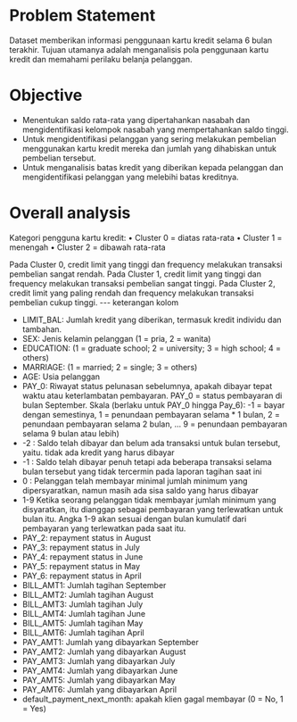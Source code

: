 # Problem Statement
Dataset memberikan informasi penggunaan kartu kredit selama 6 bulan terakhir. Tujuan utamanya adalah menganalisis pola penggunaan kartu kredit dan memahami perilaku belanja pelanggan.

# Objective
* Menentukan saldo rata-rata yang dipertahankan nasabah dan mengidentifikasi kelompok nasabah yang mempertahankan saldo tinggi.
* Untuk mengidentifikasi pelanggan yang sering melakukan pembelian menggunakan kartu kredit mereka dan jumlah yang dihabiskan untuk pembelian tersebut.
* Untuk menganalisis batas kredit yang diberikan kepada pelanggan dan mengidentifikasi pelanggan yang melebihi batas kreditnya.

# Overall analysis 	
Kategori pengguna kartu kredit:
 • Cluster 0 = diatas rata-rata
 • Cluster 1 = menengah
 • Cluster 2 = dibawah rata-rata

Pada Cluster 0, credit limit yang tinggi dan frequency melakukan transaksi pembelian sangat rendah. 
Pada Cluster 1, credit limit yang tinggi dan frequency melakukan transaksi pembelian sangat tinggi.
Pada Cluster 2, credit limit yang paling rendah dan frequency melakukan transaksi pembelian cukup tinggi.
--- keterangan kolom

* LIMIT_BAL: Jumlah kredit yang diberikan, termasuk kredit individu dan tambahan.
* SEX: Jenis kelamin pelanggan (1 = pria, 2 = wanita)
* EDUCATION: (1 = graduate school; 2 = university; 3 = high school; 4 = others)
* MARRIAGE: (1 = married; 2 = single; 3 = others)
* AGE: Usia pelanggan
* PAY_0: Riwayat status pelunasan sebelumnya, apakah dibayar tepat waktu atau keterlambatan pembayaran. PAY_0 = status pembayaran di bulan September. Skala (berlaku untuk PAY_0 hingga Pay_6): -1 = bayar dengan semestinya, 1 = penundaan pembayaran selama * 1 bulan, 2 = penundaan pembayaran selama 2 bulan, ... 9 = penundaan pembayaran selama 9 bulan atau lebih)
* -2 : Saldo telah dibayar dan belum ada transaksi untuk bulan tersebut, yaitu. tidak ada kredit yang harus dibayar
* -1 : Saldo telah dibayar penuh tetapi ada beberapa transaksi selama bulan tersebut yang tidak tercermin pada laporan tagihan saat ini
* 0 : Pelanggan telah membayar minimal jumlah minimum yang dipersyaratkan, namun masih ada sisa saldo yang harus dibayar
* 1-9 Ketika seorang pelanggan tidak membayar jumlah minimum yang disyaratkan, itu dianggap sebagai pembayaran yang terlewatkan untuk bulan itu. Angka 1-9 akan sesuai dengan bulan kumulatif dari pembayaran yang terlewatkan pada saat itu.
* PAY_2: repayment status in August
* PAY_3: repayment status in July
* PAY_4: repayment status in June
* PAY_5: repayment status in May
* PAY_6: repayment status in April
* BILL_AMT1: Jumlah tagihan September
* BILL_AMT2: Jumlah tagihan August
* BILL_AMT3: Jumlah tagihan July
* BILL_AMT4: Jumlah tagihan June
* BILL_AMT5: Jumlah tagihan May
* BILL_AMT6: Jumlah tagihan April
* PAY_AMT1: Jumlah yang dibayarkan September
* PAY_AMT2: Jumlah yang dibayarkan August
* PAY_AMT3: Jumlah yang dibayarkan July
* PAY_AMT4: Jumlah yang dibayarkan June
* PAY_AMT5: Jumlah yang dibayarkan May
* PAY_AMT6: Jumlah yang dibayarkan April
* default_payment_next_month: apakah klien gagal membayar (0 = No, 1 = Yes)
